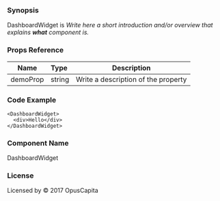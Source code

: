 ### Synopsis

DashboardWidget is 
*Write here a short introduction and/or overview that explains **what** component is.*

### Props Reference

| Name                           | Type                    | Description                                                 |
| ------------------------------ | :---------------------- | ----------------------------------------------------------- |
| demoProp                       | string                  | Write a description of the property                         |

### Code Example

```
<DashboardWidget>
  <div>Hello</div>
</DashboardWidget>
```

### Component Name

DashboardWidget

### License

Licensed by © 2017 OpusCapita

